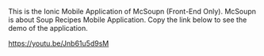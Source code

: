 This is the Ionic Mobile Application of McSoupn (Front-End Only). McSoupn is about Soup Recipes Mobile Application.
Copy the link below to see the demo of the application.

https://youtu.be/Jnb61u5d9sM
